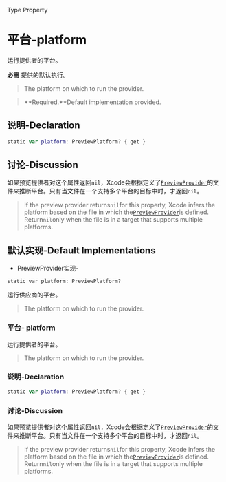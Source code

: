 Type Property

# 平台-platform

运行提供者的平台。

**必需** 提供的默认执行。

> The platform on which to run the provider.

> **Required.**Default implementation provided.



## 说明-Declaration

```swift
static var platform: PreviewPlatform? { get }
```

## 讨论-Discussion
如果预览提供者对这个属性返回`nil`，Xcode会根据定义了[`PreviewProvider`](doc://com.apple.document/documentation/swiftui/previewprovider)的文件来推断平台。只有当文件在一个支持多个平台的目标中时，才返回`nil`。

> If the preview provider returns`nil`for this property, Xcode infers the platform based on the file in which the[`PreviewProvider`](doc://com.apple.documentation/documentation/swiftui/previewprovider)is defined. Return`nil`only when the file is in a target that supports multiple platforms.

## 默认实现-Default Implementations

- PreviewProvider实现-

`static var platform: PreviewPlatform?`

运行供应商的平台。

> The platform on which to run the provider.


### 平台- platform

运行提供者的平台。

> The platform on which to run the provider.



### 说明-Declaration

```swift
static var platform: PreviewPlatform? { get }
```

### 讨论-Discussion
如果预览提供者对这个属性返回`nil`，Xcode会根据定义了[`PreviewProvider`](doc://com.apple.document/documentation/swiftui/previewprovider)的文件来推断平台。只有当文件在一个支持多个平台的目标中时，才返回`nil`。

> If the preview provider returns`nil`for this property, Xcode infers the platform based on the file in which the[`PreviewProvider`](doc://com.apple.documentation/documentation/swiftui/previewprovider)is defined. Return`nil`only when the file is in a target that supports multiple platforms.







